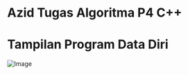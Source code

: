# Azid Tugas Algoritma P4 C++

# Tampilan Program Data Diri
![Image](https://github.com/user-attachments/assets/357a602b-e923-4e15-9e19-d5dfd61bfda7)
